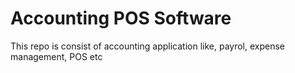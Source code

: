 # Accounting POS Software
This repo is consist of accounting application like, payrol, expense management, POS etc
